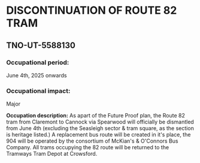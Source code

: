 # DISCONTINUATION OF ROUTE 82 TRAM
## TNO-UT-5588130

### Occupational period:
June 4th, 2025 onwards
### Occupational impact:
Major

**Occupation description:**
As apart of the Future Proof plan, the Route 82 tram from Claremont to Cannock via Spearwood will officially be dismantled from June 4th (excluding the Seasleigh sector & tram square, as the section is heritage listed.)
A replacement bus route will be created in it's place, the 904 will be operated by the consortium of McKian's & O'Connors Bus Company. All trams occupying the 82 route will be returned to the Tramways Tram Depot at Crowsford.
